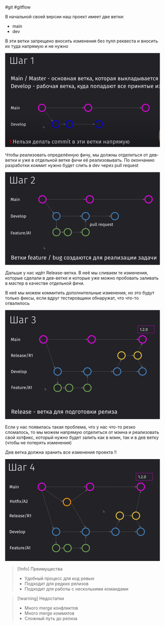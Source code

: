 #git #gitflow 

В начальной своей версии наш проект имеет две ветки:
- main
- dev

В эти ветки запрещено вносить изменения без пулл реквеста и вносить их туда напрямую и не нужно

![](_png/Pasted%20image%2020230916102235.png)

Чтобы реализовать определённую фичу, мы должны отделиться от дев-ветки и уже в отдельной ветке фичи её реализовывать. По окончанию разработки коммит нужно будет слить в dev через pull request

![](_png/Pasted%20image%2020230916102215.png)

Дальше у нас идёт Release-ветка. В неё мы сливаем те изменения, которые сделали в дев-ветке и которые уже можно пробовать заливать в мастер в качестве отдельной фичи.

В неё мы можем коммитить дополнительные изменения, но это будут только фиксы, если вдруг тестировщики обнаружат, что что-то отвалилось 

![](_png/Pasted%20image%2020230916102515.png)

Если у нас появилась такая проблема, что у нас что-то резко сломалось, то мы можем напрямую отделиться от мэина и реализовать свой хотфикс, который нужно будет залить как в мэин, так и в дев ветку (чтобы не потерять изменения)

Дев ветка должна хранить все изменения проекта !!

![](_png/Pasted%20image%2020230916105007.png)

>[!info] Преимущества
> - Удобный процесс для код ревью
> - Подходит для редких релизов
> - Подходит для работы с несколькими командами

>[!warning] Недостатки
> - Много merge конфликтов
> - Много merge коммитов
> - Сложный путь до релиза

